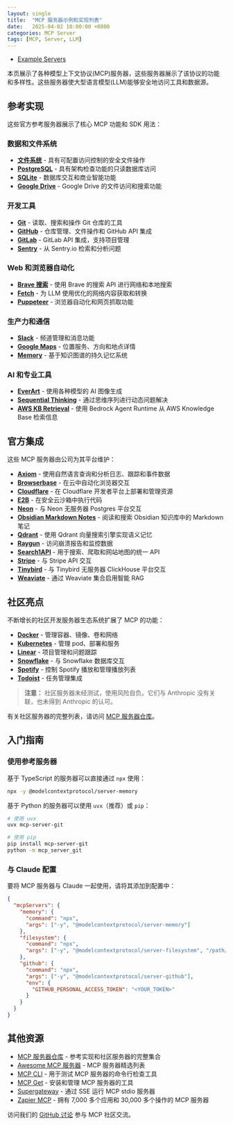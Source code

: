 ```yaml
---
layout: single
title:  "MCP 服务器示例和实现列表"
date:   2025-04-02 10:00:00 +0800
categories: MCP Server
tags: [MCP, Server, LLM]
---
```


- [Example Servers](https://modelcontextprotocol.io/examples)

本页展示了各种模型上下文协议(MCP)服务器，这些服务器展示了该协议的功能和多样性。这些服务器使大型语言模型(LLM)能够安全地访问工具和数据源。

## 参考实现

这些官方参考服务器展示了核心 MCP 功能和 SDK 用法：

### 数据和文件系统
- **[文件系统](https://github.com/modelcontextprotocol/servers/tree/main/src/filesystem)** - 具有可配置访问控制的安全文件操作
- **[PostgreSQL](https://github.com/modelcontextprotocol/servers/tree/main/src/postgres)** - 具有架构检查功能的只读数据库访问
- **[SQLite](https://github.com/modelcontextprotocol/servers/tree/main/src/sqlite)** - 数据库交互和商业智能功能
- **[Google Drive](https://github.com/modelcontextprotocol/servers/tree/main/src/gdrive)** - Google Drive 的文件访问和搜索功能

### 开发工具
- **[Git](https://github.com/modelcontextprotocol/servers/tree/main/src/git)** - 读取、搜索和操作 Git 仓库的工具
- **[GitHub](https://github.com/modelcontextprotocol/servers/tree/main/src/github)** - 仓库管理、文件操作和 GitHub API 集成
- **[GitLab](https://github.com/modelcontextprotocol/servers/tree/main/src/gitlab)** - GitLab API 集成，支持项目管理
- **[Sentry](https://github.com/modelcontextprotocol/servers/tree/main/src/sentry)** - 从 Sentry.io 检索和分析问题

### Web 和浏览器自动化
- **[Brave 搜索](https://github.com/modelcontextprotocol/servers/tree/main/src/brave-search)** - 使用 Brave 的搜索 API 进行网络和本地搜索
- **[Fetch](https://github.com/modelcontextprotocol/servers/tree/main/src/fetch)** - 为 LLM 使用优化的网络内容获取和转换
- **[Puppeteer](https://github.com/modelcontextprotocol/servers/tree/main/src/puppeteer)** - 浏览器自动化和网页抓取功能

### 生产力和通信
- **[Slack](https://github.com/modelcontextprotocol/servers/tree/main/src/slack)** - 频道管理和消息功能
- **[Google Maps](https://github.com/modelcontextprotocol/servers/tree/main/src/google-maps)** - 位置服务、方向和地点详情
- **[Memory](https://github.com/modelcontextprotocol/servers/tree/main/src/memory)** - 基于知识图谱的持久记忆系统

### AI 和专业工具
- **[EverArt](https://github.com/modelcontextprotocol/servers/tree/main/src/everart)** - 使用各种模型的 AI 图像生成
- **[Sequential Thinking](https://github.com/modelcontextprotocol/servers/tree/main/src/sequentialthinking)** - 通过思维序列进行动态问题解决
- **[AWS KB Retrieval](https://github.com/modelcontextprotocol/servers/tree/main/src/aws-kb-retrieval-server)** - 使用 Bedrock Agent Runtime 从 AWS Knowledge Base 检索信息


## 官方集成

这些 MCP 服务器由公司为其平台维护：

- **[Axiom](https://github.com/axiomhq/mcp-server-axiom)** - 使用自然语言查询和分析日志、跟踪和事件数据
- **[Browserbase](https://github.com/browserbase/mcp-server-browserbase)** - 在云中自动化浏览器交互
- **[Cloudflare](https://github.com/cloudflare/mcp-server-cloudflare)** - 在 Cloudflare 开发者平台上部署和管理资源
- **[E2B](https://github.com/e2b-dev/mcp-server)** - 在安全云沙箱中执行代码
- **[Neon](https://github.com/neondatabase/mcp-server-neon)** - 与 Neon 无服务器 Postgres 平台交互
- **[Obsidian Markdown Notes](https://github.com/calclavia/mcp-obsidian)** - 阅读和搜索 Obsidian 知识库中的 Markdown 笔记
- **[Qdrant](https://github.com/qdrant/mcp-server-qdrant/)** - 使用 Qdrant 向量搜索引擎实现语义记忆
- **[Raygun](https://github.com/MindscapeHQ/mcp-server-raygun)** - 访问崩溃报告和监控数据
- **[Search1API](https://github.com/fatwang2/search1api-mcp)** - 用于搜索、爬取和网站地图的统一 API
- **[Stripe](https://github.com/stripe/agent-toolkit)** - 与 Stripe API 交互
- **[Tinybird](https://github.com/tinybirdco/mcp-tinybird)** - 与 Tinybird 无服务器 ClickHouse 平台交互
- **[Weaviate](https://github.com/weaviate/mcp-server-weaviate)** - 通过 Weaviate 集合启用智能 RAG


## 社区亮点

不断增长的社区开发服务器生态系统扩展了 MCP 的功能：

- **[Docker](https://github.com/ckreiling/mcp-server-docker)** - 管理容器、镜像、卷和网络
- **[Kubernetes](https://github.com/Flux159/mcp-server-kubernetes)** - 管理 pod、部署和服务
- **[Linear](https://github.com/jerhadf/linear-mcp-server)** - 项目管理和问题跟踪
- **[Snowflake](https://github.com/datawiz168/mcp-snowflake-service)** - 与 Snowflake 数据库交互
- **[Spotify](https://github.com/varunneal/spotify-mcp)** - 控制 Spotify 播放和管理播放列表
- **[Todoist](https://github.com/abhiz123/todoist-mcp-server)** - 任务管理集成

> **注意：** 社区服务器未经测试，使用风险自负。它们与 Anthropic 没有关联，也未得到 Anthropic 的认可。

有关社区服务器的完整列表，请访问 [MCP 服务器仓库](https://github.com/modelcontextprotocol/servers)。


## 入门指南

### 使用参考服务器

基于 TypeScript 的服务器可以直接通过 `npx` 使用：

```bash
npx -y @modelcontextprotocol/server-memory
```

基于 Python 的服务器可以使用 `uvx`（推荐）或 `pip`：

```bash
# 使用 uvx
uvx mcp-server-git

# 使用 pip
pip install mcp-server-git
python -m mcp_server_git
```

### 与 Claude 配置

要将 MCP 服务器与 Claude 一起使用，请将其添加到配置中：

```json
{
  "mcpServers": {
    "memory": {
      "command": "npx",
      "args": ["-y", "@modelcontextprotocol/server-memory"]
    },
    "filesystem": {
      "command": "npx",
      "args": ["-y", "@modelcontextprotocol/server-filesystem", "/path/to/allowed/files"]
    },
    "github": {
      "command": "npx",
      "args": ["-y", "@modelcontextprotocol/server-github"],
      "env": {
        "GITHUB_PERSONAL_ACCESS_TOKEN": "<YOUR_TOKEN>"
      }
    }
  }
}
```


## 其他资源

- [MCP 服务器仓库](https://github.com/modelcontextprotocol/servers) - 参考实现和社区服务器的完整集合
- [Awesome MCP 服务器](https://github.com/punkpeye/awesome-mcp-servers) - MCP 服务器精选列表
- [MCP CLI](https://github.com/wong2/mcp-cli) - 用于测试 MCP 服务器的命令行检查工具
- [MCP Get](https://mcp-get.com) - 安装和管理 MCP 服务器的工具
- [Supergateway](https://github.com/supercorp-ai/supergateway) - 通过 SSE 运行 MCP stdio 服务器
- [Zapier MCP](https://zapier.com/mcp) - 拥有 7,000 多个应用和 30,000 多个操作的 MCP 服务器

访问我们的 [GitHub 讨论](https://github.com/orgs/modelcontextprotocol/discussions) 参与 MCP 社区交流。
